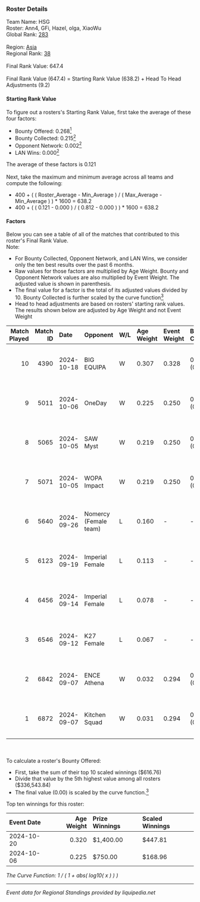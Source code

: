 ### Roster Details<br />
Team Name: HSG<br />
Roster: Ann4, GFi, Hazel, olga, XiaoWu<br />
Global Rank: [283](../../standings_global_2025_03_01.md)<br />
<br />
Region: [Asia]( ../../standings_asia_2025_03_01.md)<br />
Regional Rank: [38]( ../../standings_asia_2025_03_01.md)<br />
<br />
Final Rank Value:  647.4<br />
<br />
Final Rank Value (647.4) = Starting Rank Value (638.2) + Head To Head Adjustments (9.2)<br />

#### Starting Rank Value<br />
To figure out a rosters's Starting Rank Value, first take the average of these four factors:<br />
- Bounty Offered: 0.268[<sup>1</sup>](#table2)
- Bounty Collected: 0.215[<sup>2</sup>](#table1)
- Opponent Network: 0.002[<sup>2</sup>](#table1)
- LAN Wins: 0.000[<sup>2</sup>](#table1)

The average of these factors is 0.121<br />
<br />
Next, take the maximum and minimum average across all teams and compute the following:<br />
- 400 + ( ( Roster_Average - Min_Average ) / ( Max_Average - Min_Average ) ) * 1600 = 638.2
- 400 + ( ( 0.121 - 0.000 ) / ( 0.812 - 0.000 ) ) * 1600 = 638.2


#### Factors<br />
Below you can see a table of all of the matches that contributed to this roster's Final Rank Value.<br />
Note:<br />

- For Bounty Collected, Opponent Network, and LAN Wins, we consider only the ten best results over the past 6 months.
- Raw values for those factors are multiplied by Age Weight. Bounty and Opponent Network values are also multiplied by Event Weight. The adjusted value is shown in parenthesis.
- The final value for a factor is the total of its adjusted values divided by 10. Bounty Collected is further scaled by the curve function[<sup>3</sup>](#curveFunction)
- Head to head adjustments are based on rosters' starting rank values. The results shown below are adjusted by Age Weight and not Event Weight
<span id="table1"></span><br />


| Match Played | Match ID | Date       | Opponent              | W/L | Age Weight | Event Weight | Bounty Collected | Opponent Network | LAN Wins  | H2H Adj. | Roster                         |
| -: | -: | :- | :- | :- | :- | :- | :- | :- | :- | -: | :- |
|           10 |     4390 | 2024-10-18 | BIG EQUIPA            | W   | 0.307      | 0.328        | 0.021 (0.002)    | 0.064 (0.006)    | 0 (0.000) |     6.48 | Ann4, GFi, Hazel, olga, XiaoWu |
|            9 |     5011 | 2024-10-06 | OneDay                | W   | 0.225      | 0.250        | 0.000 (0.000)    | 0.164 (0.009)    | 0 (0.000) |     3.22 | Ann4, GFi, Hazel, olga, XiaoWu |
|            8 |     5065 | 2024-10-05 | SAW Myst              | W   | 0.219      | 0.250        | 0.000 (0.000)    | 0.000 (0.000)    | 0 (0.000) |     1.45 | Ann4, GFi, Hazel, olga, XiaoWu |
|            7 |     5071 | 2024-10-05 | WOPA Impact           | W   | 0.219      | 0.250        | 0.000 (0.000)    | 0.000 (0.000)    | 0 (0.000) |     1.46 | Ann4, GFi, Hazel, olga, XiaoWu |
|            6 |     5640 | 2024-09-26 | Nomercy (Female team) | L   | 0.160      | -            | -                | -                | -         |    -2.38 | Ann4, GFi, Hazel, olga, XiaoWu |
|            5 |     6123 | 2024-09-19 | Imperial Female       | L   | 0.113      | -            | -                | -                | -         |    -0.37 | Ann4, GFi, Hazel, olga, XiaoWu |
|            4 |     6456 | 2024-09-14 | Imperial Female       | L   | 0.078      | -            | -                | -                | -         |    -0.25 | Ann4, GFi, Hazel, olga, XiaoWu |
|            3 |     6546 | 2024-09-12 | K27 Female            | L   | 0.067      | -            | -                | -                | -         |    -0.94 | Ann4, GFi, Hazel, olga, XiaoWu |
|            2 |     6842 | 2024-09-07 | ENCE Athena           | W   | 0.032      | 0.294        | 0.001 (0.000)    | 0.000 (0.000)    | 0 (0.000) |     0.35 | Ann4, GFi, Hazel, olga, XiaoWu |
|            1 |     6872 | 2024-09-07 | Kitchen Squad         | W   | 0.031      | 0.294        | 0.000 (0.000)    | 0.000 (0.000)    | 0 (0.000) |     0.21 | Ann4, GFi, Hazel, olga, XiaoWu |

<br />
<span id="table2"></span><br />
To calculate a roster's Bounty Offered:<br />

- First, take the sum of their top 10 scaled winnings ($616.76)
- Divide that value by the 5th highest value among all rosters ($336,543.84)
- The final value (0.00) is scaled by the curve function.[<sup>3</sup>](#curveFunction)

Top ten winnings for this roster:<br />

| Event Date | Age Weight | Prize Winnings | Scaled Winnings |
| :- | -: | :- | :- |
| 2024-10-20 |      0.320 | $1,400.00      | $447.81         |
| 2024-10-06 |      0.225 | $750.00        | $168.96         |


<span id="curveFunction"></span>_The Curve Function: 1 / ( 1 + abs( log10( x ) ) )_<br />

---
_Event data for Regional Standings provided by liquipedia.net_<br />
